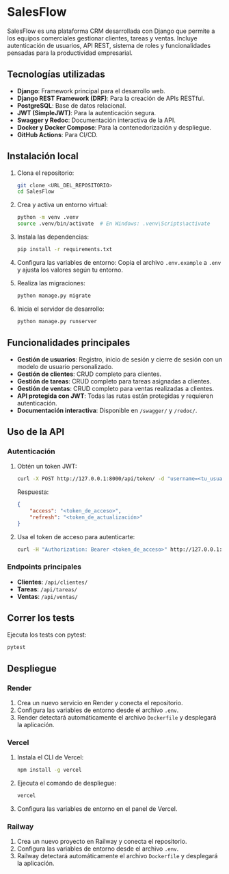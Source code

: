 # SalesFlow

SalesFlow es una plataforma CRM desarrollada con Django que permite a los equipos comerciales gestionar clientes, tareas y ventas. Incluye autenticación de usuarios, API REST, sistema de roles y funcionalidades pensadas para la productividad empresarial.

## Tecnologías utilizadas

- **Django**: Framework principal para el desarrollo web.
- **Django REST Framework (DRF)**: Para la creación de APIs RESTful.
- **PostgreSQL**: Base de datos relacional.
- **JWT (SimpleJWT)**: Para la autenticación segura.
- **Swagger y Redoc**: Documentación interactiva de la API.
- **Docker y Docker Compose**: Para la contenedorización y despliegue.
- **GitHub Actions**: Para CI/CD.

## Instalación local

1. Clona el repositorio:
   ```bash
   git clone <URL_DEL_REPOSITORIO>
   cd SalesFlow
   ```

2. Crea y activa un entorno virtual:
   ```bash
   python -m venv .venv
   source .venv/bin/activate  # En Windows: .venv\Scripts\activate
   ```

3. Instala las dependencias:
   ```bash
   pip install -r requirements.txt
   ```

4. Configura las variables de entorno:
   Copia el archivo `.env.example` a `.env` y ajusta los valores según tu entorno.

5. Realiza las migraciones:
   ```bash
   python manage.py migrate
   ```

6. Inicia el servidor de desarrollo:
   ```bash
   python manage.py runserver
   ```

## Funcionalidades principales

- **Gestión de usuarios**: Registro, inicio de sesión y cierre de sesión con un modelo de usuario personalizado.
- **Gestión de clientes**: CRUD completo para clientes.
- **Gestión de tareas**: CRUD completo para tareas asignadas a clientes.
- **Gestión de ventas**: CRUD completo para ventas realizadas a clientes.
- **API protegida con JWT**: Todas las rutas están protegidas y requieren autenticación.
- **Documentación interactiva**: Disponible en `/swagger/` y `/redoc/`.

## Uso de la API

### Autenticación

1. Obtén un token JWT:
   ```bash
   curl -X POST http://127.0.0.1:8000/api/token/ -d "username=<tu_usuario>&password=<tu_contraseña>"
   ```

   Respuesta:
   ```json
   {
       "access": "<token_de_acceso>",
       "refresh": "<token_de_actualización>"
   }
   ```

2. Usa el token de acceso para autenticarte:
   ```bash
   curl -H "Authorization: Bearer <token_de_acceso>" http://127.0.0.1:8000/api/clientes/
   ```

### Endpoints principales

- **Clientes**: `/api/clientes/`
- **Tareas**: `/api/tareas/`
- **Ventas**: `/api/ventas/`

## Correr los tests

Ejecuta los tests con pytest:
```bash
pytest
```

## Despliegue

### Render
1. Crea un nuevo servicio en Render y conecta el repositorio.
2. Configura las variables de entorno desde el archivo `.env`.
3. Render detectará automáticamente el archivo `Dockerfile` y desplegará la aplicación.

### Vercel
1. Instala el CLI de Vercel:
   ```bash
   npm install -g vercel
   ```
2. Ejecuta el comando de despliegue:
   ```bash
   vercel
   ```
3. Configura las variables de entorno en el panel de Vercel.

### Railway
1. Crea un nuevo proyecto en Railway y conecta el repositorio.
2. Configura las variables de entorno desde el archivo `.env`.
3. Railway detectará automáticamente el archivo `Dockerfile` y desplegará la aplicación.

